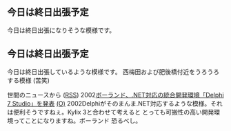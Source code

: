 ## 今日は終日出張予定

今日は終日出張になりそうな模様です。






## 今日は終日出張予定


今日は終日出張しているような模様です。
西梅田および肥後橋付近をうろうろする模様 (苦笑)



世間のニュースから ([RSS](ig020809-news.xml)) 2002[ボーランド、.NET対応の統合開発環境「Delphi 7 Studio」を発表](http://www.zdnet.co.jp/news/0208/08/njbt_10.html) [(O)](http://www.zdnet.co.jp/news/0208/08/njbt_10.html) 2002Delphiがそのまんま.NET対応するような模様。それは便利そうですねぇ。Kylix 3と合わせて考えると とっても可搬性の高い開発環境ってことになりますね。ボーランド 恐るべし。